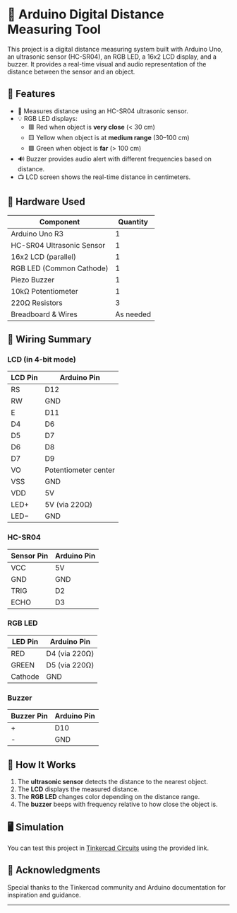 # 📏 Arduino Digital Distance Measuring Tool

This project is a digital distance measuring system built with Arduino Uno, an ultrasonic sensor (HC-SR04), an RGB LED, a 16x2 LCD display, and a buzzer. It provides a real-time visual and audio representation of the distance between the sensor and an object.

## 🚀 Features

- 📡 Measures distance using an HC-SR04 ultrasonic sensor.
- 💡 RGB LED displays:
  - 🟥 Red when object is **very close** (< 30 cm)
  - 🟨 Yellow when object is at **medium range** (30–100 cm)
  - 🟩 Green when object is **far** (> 100 cm)
- 🔊 Buzzer provides audio alert with different frequencies based on distance.
- 📺 LCD screen shows the real-time distance in centimeters.

## 🧰 Hardware Used

| Component            | Quantity |
|---------------------|----------|
| Arduino Uno R3      | 1        |
| HC-SR04 Ultrasonic Sensor | 1        |
| 16x2 LCD (parallel) | 1        |
| RGB LED (Common Cathode) | 1        |
| Piezo Buzzer        | 1        |
| 10kΩ Potentiometer  | 1        |
| 220Ω Resistors      | 3        |
| Breadboard & Wires  | As needed |

## 🔌 Wiring Summary

### LCD (in 4-bit mode)

| LCD Pin | Arduino Pin |
|---------|-------------|
| RS      | D12         |
| RW      | GND         |
| E       | D11         |
| D4      | D6          |
| D5      | D7          |
| D6      | D8          |
| D7      | D9          |
| VO      | Potentiometer center |
| VSS     | GND         |
| VDD     | 5V          |
| LED+    | 5V (via 220Ω) |
| LED−    | GND         |

### HC-SR04

| Sensor Pin | Arduino Pin |
|------------|-------------|
| VCC        | 5V          |
| GND        | GND         |
| TRIG       | D2          |
| ECHO       | D3          |

### RGB LED

| LED Pin   | Arduino Pin |
|-----------|-------------|
| RED       | D4 (via 220Ω) |
| GREEN     | D5 (via 220Ω) |
| Cathode   | GND         |

### Buzzer

| Buzzer Pin | Arduino Pin |
|------------|-------------|
| +          | D10         |
| -          | GND         |

## 🧠 How It Works

1. The **ultrasonic sensor** detects the distance to the nearest object.
2. The **LCD** displays the measured distance.
3. The **RGB LED** changes color depending on the distance range.
4. The **buzzer** beeps with frequency relative to how close the object is.

## 🖥️ Simulation

You can test this project in [Tinkercad Circuits](https://www.tinkercad.com/things/8u9eFpkB14Y/editel?returnTo=%2Fdashboard&sharecode=MzqeIYMaxy7LINu7P34K6W9hjUZ7HflFXE4Xrlz_kJw) using the provided link.

## 🙌 Acknowledgments

Special thanks to the Tinkercad community and Arduino documentation for inspiration and guidance.

---

